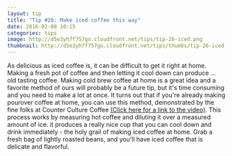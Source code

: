 ```yaml
---
layout: tip
title: "Tip #26: Make iced coffee this way"
date: 2016-02-08 10:15
categories: tips
image: http://d5e3yh7f757go.cloudfront.net/tips/tip-26-iced.png
thumbnail: http://d5e3yh7f757go.cloudfront.net/tips/thumbs/tip-26-iced.png
---
```

As delicious as iced coffee is, it can be difficult to get it right at home. Making a fresh pot of coffee and then letting it cool down can produce ... old tasting coffee. Making cold brew coffee at home is a great idea and a favorite method of ours will probably be a future tip, but it's time consuming and you need to make a lot at once. It turns out that if you're already making pourover coffee at home, you can use this method, demonstrated by the fine folks at Counter Culture Coffee <a href="https://counterculturecoffee.com/learn/quick-easy-iced-coffee">(Click here for a link to the video)</a>. This process works by measuring hot coffee and diluting it over a measured amount of ice. it produces a really nice cup that you can cool down and drink immediately - the holy grail of making iced coffee at home. Grab a fresh bag of lightly roasted beans, and you'll have iced coffee that is delicate and flavorful.
